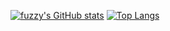 [![fuzzy's GitHub stats](https://github-readme-stats.vercel.app/api?username=Fujita-Ryusei)](https://github.com/Fujita-Ryusei/github-readme-stats)
[![Top Langs](https://github-readme-stats.vercel.app/api/top-langs/?username=Fujita-Ryusei)](https://github.com/Fujita-Ryusei/github-readme-stats)

<!---
Fujita-Ryusei/Fujita-Ryusei is a ✨ special ✨ repository because its `README.md` (this file) appears on your GitHub profile.
You can click the Preview link to take a look at your changes.
--->
